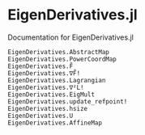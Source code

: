 # EigenDerivatives.jl

Documentation for EigenDerivatives.jl


```@docs
EigenDerivatives.AbstractMap
EigenDerivatives.PowerCoordMap
EigenDerivatives.F̃ 
EigenDerivatives.∇F̃! 
EigenDerivatives.Lagrangian
EigenDerivatives.∇²L! 
EigenDerivatives.EigMult
EigenDerivatives.update_refpoint! 
EigenDerivatives.hsize 
EigenDerivatives.U 
EigenDerivatives.AffineMap

```
